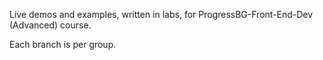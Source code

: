 Live demos and examples, written in labs, for ProgressBG-Front-End-Dev (Advanced) course.

Each branch is per group.

